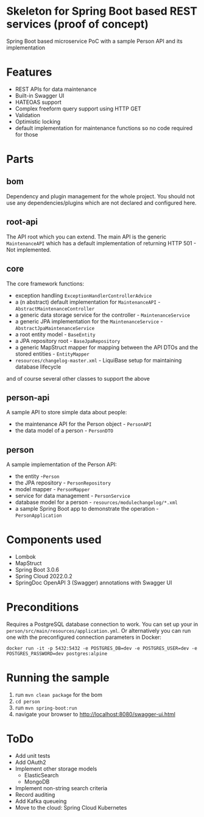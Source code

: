 # Skeleton for Spring Boot based REST services (proof of concept)

Spring Boot based microservice PoC with a sample Person API and its implementation

# Features

* REST APIs for data maintenance
* Built-in Swagger UI
* HATEOAS support
* Complex freeform query support using HTTP GET
* Validation
* Optimistic locking
* default implementation for maintenance functions so no code required for those

# Parts

## bom

Dependency and plugin management for the whole project. You should not use any dependencies/plugins which are not
declared and configured here.

## root-api

The API root which you can extend. The main API is the generic `MaintenanceAPI` which has a default implementation of
returning HTTP 501 - Not implemented.

## core

The core framework functions:

* exception handling `ExceptionHandlerControllerAdvice`
* a (n abstract) default implementation for `MaintenanceAPI` - `AbstractMaintenanceController`
* a generic data storage service for the controller - `MaintenanceService`
* a generic JPA implementation for the `MaintenanceService` - `AbstractJpaMaintenanceService`
* a root entity model - `BaseEntity`
* a JPA repository root - `BaseJpaRepository`
* a generic MapStruct mapper for mapping between the API DTOs and the stored entities - `EntityMapper`
* `resources/changelog-master.xml` - LiquiBase setup for maintaining database lifecycle

and of course several other classes to support the above

## person-api

A sample API to store simple data about people:

* the maintenance API for the Person object - `PersonAPI`
* the data model of a person - `PersonDTO`

## person

A sample implementation of the Person API:

* the entity -`Person`
* the JPA repository - `PersonRepository`
* model mapper - `PersonMapper`
* service for data management - `PersonService`
* database model for a person - `resources/modulechangelog/*.xml`
* a sample Spring Boot app to demonstrate the operation - `PersonApplication`

# Components used

* Lombok
* MapStruct
* Spring Boot 3.0.6
* Spring Cloud 2022.0.2
* SpringDoc OpenAPI 3 (Swagger) annotations with Swagger UI

# Preconditions

Requires a PostgreSQL database connection to work. You can set up your in `person/src/main/resources/application.yml`.
Or alternatively you can run one with the preconfigured connection parameters in Docker:

```
docker run -it -p 5432:5432 -e POSTGRES_DB=dev -e POSTGRES_USER=dev -e POSTGRES_PASSWORD=dev postgres:alpine 
```

# Running the sample

1. run `mvn clean package` for the bom
2. `cd person`
3. run `mvn spring-boot:run`
4. navigate your browser to <http://localhost:8080/swagger-ui.html>

# ToDo

* Add unit tests
* Add OAuth2
* Implement other storage models
    * ElasticSearch
    * MongoDB
* Implement non-string search criteria
* Record auditing
* Add Kafka queueing
* Move to the cloud: Spring Cloud Kubernetes
